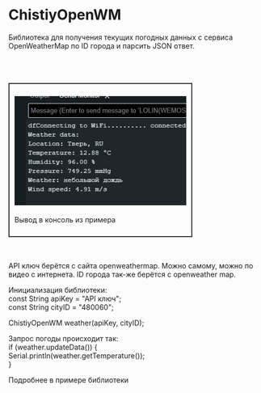 # ChistiyOpenWM
Библиотека для получения текущих погодных данных с сервиса OpenWeatherMap по ID города и парсить JSON ответ.  
<br>
<br>
<br>

<div style="border: 2px solid #333; padding: 10px; display: inline-block;">

![Пример вывода](https://github.com/ChistiyAlexay/ChistiyOpenWM/blob/main/ChistiyOpenWM/Images/Img.jpg?raw=true)  
<br>
Вывод в консоль из примера

</div>  

<br>
<br>
<br>

API ключ берётся с сайта openweathermap. Можно самому, можно по видео с интернета. ID города так-же берётся с openweather map.  

  
  
Инициализация библиотеки:  
const String apiKey = "API ключ";  
const String cityID = "480060";  
  
ChistiyOpenWM weather(apiKey, cityID);  

Запрос погоды происходит так:  
if (weather.updateData()) {  
    Serial.println(weather.getTemperature());  
}  

Подробнее в примере библиотеки
